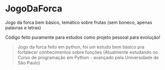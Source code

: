 # JogoDaForca
 Jogo da forca bem básico, temático sobre frutas (sem boneco, apenas palavras e letras)

Código feito puramente para estudos como projeto pessoal para evolução!


>  Jogo da forca feito em python, foi um estudo bem básico pra fortalecer conhecimentos sobre funções (Atualmente estudando no Curso de programação em Python - avançado pela Universidade de São Paulo)